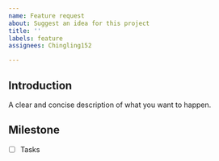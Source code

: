 ```yaml
---
name: Feature request
about: Suggest an idea for this project
title: ''
labels: feature
assignees: Chingling152

---
```


## Introduction
A clear and concise description of what you want to happen.

## Milestone
- [ ] Tasks

